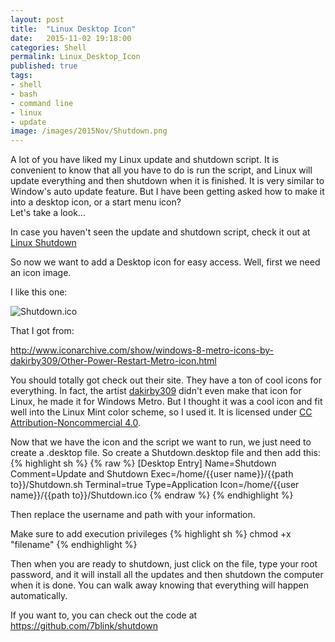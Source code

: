```yaml
---
layout: post
title:  "Linux Desktop Icon"
date:   2015-11-02 19:18:00
categories: Shell
permalink: Linux_Desktop_Icon
published: true
tags:
- shell
- bash
- command line
- linux
- update
image: /images/2015Nov/Shutdown.png
---
```

A lot of you have liked my Linux update and shutdown script.  It is convenient to know that all you have to do is run the script, and Linux will update everything and then shutdown when it is finished.  It is very similar to Window's auto update feature.  But I have been getting asked how to make it into a desktop icon, or a start menu icon?  
Let's take a look...

In case you haven't seen the update and shutdown script, check it out at [Linux Shutdown](/Linux_Shutdown)

So now we want to add a Desktop icon for easy access.  Well, first we need an icon image.

I like this one:

![Shutdown.ico](/images/2015Nov/Shutdown.ico)

That I got from:

 http://www.iconarchive.com/show/windows-8-metro-icons-by-dakirby309/Other-Power-Restart-Metro-icon.html

You should totally got check out their site.  They have a ton of cool icons for everything.  In fact, the artist [dakirby309](http://dakirby309.deviantart.com/) didn't even make that icon for Linux, he made it for Windows Metro.  But I thought it was a cool icon and fit well into the Linux Mint color scheme, so I used it.  It is licensed under [CC Attribution-Noncommercial 4.0](https://creativecommons.org/licenses/by-nc/4.0/).

Now that we have the icon and the script we want to run, we just need to create a .desktop file.  So create a Shutdown.desktop file and then add this:
{% highlight sh %}
{% raw  %}
[Desktop Entry]
Name=Shutdown
Comment=Update and Shutdown
Exec=/home/{{user name}}/{{path to}}/Shutdown.sh
Terminal=true
Type=Application
Icon=/home/{{user name}}/{{path to}}/Shutdown.ico
{% endraw %}
{% endhighlight %}

Then replace the username and path with your information.

Make sure to add execution privileges
{% highlight sh %}
chmod +x "filename"
{% endhighlight %}

Then when you are ready to shutdown, just click on the file, type your root password, and it will install all the updates and then shutdown the computer when it is done.  You can walk away knowing that everything will happen automatically.

If you want to, you can check out the code at https://github.com/7blink/shutdown
